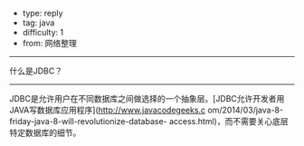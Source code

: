 - type: reply
- tag: java
- difficulty:  1
- from: 网络整理

--------

什么是JDBC？

---------

JDBC是允许用户在不同数据库之间做选择的一个抽象层。[JDBC允许开发者用JAVA写数据库应用程序](http://www.javacodegeeks.c
om/2014/03/java-8-friday-java-8-will-revolutionize-database-
access.html)，而不需要关心底层特定数据库的细节。

